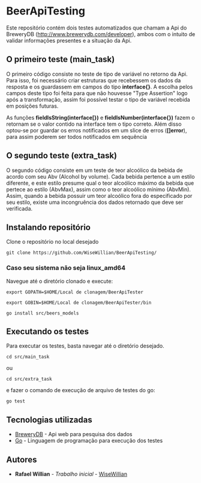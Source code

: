 # BeerApiTesting

Este repositório contém dois testes automatizados que chamam a Api do BreweryDB (http://www.brewerydb.com/developer), ambos com o intuito de validar informações presentes e a situação da Api.

## O primeiro teste (main_task)

O primeiro código consiste no teste de tipo de variável no retorno da Api. Para isso, foi necessário criar estruturas que recebessem os dados da resposta e os guardassem em campos do tipo **interface{}**. A escolha pelos campos deste tipo foi feita para que não houvesse "Type Assertion" logo após a transformação, assim foi possível testar o tipo de variável recebida em posições futuras.

As funções **fieldIsString(interface[})** e **fieldIsNumber(interface{})** fazem o retornam se o valor contido na interface tem o tipo correto. Além disso optou-se por guardar os erros notificados em um slice de erros (**[]error**), para assim poderem ser todos notificados em sequência

## O segundo teste (extra_task)

O segundo código consiste em um teste de teor alcoólico da bebida de acordo com seu Abv (Alcohol by volume). Cada bebida pertence a um estilo diferente, e este estilo presume qual o teor alcoólico máximo da bebida que pertece ao estilo (AbvMax), assim como o teor alcoólico mínimo (AbvMin). Assim, quando a bebida possuir um teor alcoólico fora do especificado por seu estilo, existe uma incongruência dos dados retornado que deve ser verificada.

## Instalando repositório

Clone o repositório no local desejado

```
git clone https://github.com/WiseWillian/BeerApiTesting/
```

### Caso seu sistema não seja linux_amd64

Navegue até o diretório clonado e execute: 

```
export GOPATH=$HOME/Local de clonagem/BeerApiTester
```

```
export GOBIN=$HOME/Local de clonagem/BeerApiTester/bin
```

```
go install src/beers_models
```

## Executando os testes

Para executar os testes, basta navegar até o diretório desejado.

```
cd src/main_task
```
ou

```
cd src/extra_task
```
e fazer o comando de execução de arquivo de testes do go: 

```
go test
```

## Tecnologias utilizadas

* [BreweryDB](http://www.brewerydb.com/developers) - Api web para pesquisa dos dados
* [Go](https://golang.org/doc/) - Linguagem de programação para execução dos testes

## Autores

* **Rafael Willian** - *Trabalho inicial* - [WiseWillian](https://github.com/WiseWillian)
